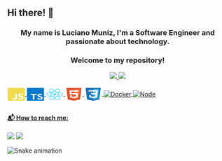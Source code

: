 ## Hi there! 👋

<div align="center">
  <h3>My name is Luciano Muniz, I'm a Software Engineer and passionate about technology.</h3>
  <h3>Welcome to my repository!</h3>
</div>

<div align="center">
  <a href="https://github.com/lucianomuniz">
  <img height="180em" src="https://github-readme-stats.vercel.app/api?username=lucianomuniz&show_icons=true&theme=onedark"/>
  <img height="180em" src="https://github-readme-stats.vercel.app/api/top-langs/?username=lucianomuniz&layout=compact&theme=onedark"/>
</div>

<div style="display: inline_block"><br>
  <img align="center" alt="JavaScript" height="30" width="40" src="https://raw.githubusercontent.com/devicons/devicon/master/icons/javascript/javascript-plain.svg">
  <img align="center" alt="TypeScript" height="30" width="40" src="https://raw.githubusercontent.com/devicons/devicon/master/icons/typescript/typescript-plain.svg">
  <img align="center" alt="React" height="30" width="40" src="https://raw.githubusercontent.com/devicons/devicon/master/icons/react/react-original.svg">
  <img align="center" alt="HTML" height="30" width="40" src="https://raw.githubusercontent.com/devicons/devicon/master/icons/html5/html5-original.svg">
  <img align="center" alt="CSS" height="30" width="40" src="https://raw.githubusercontent.com/devicons/devicon/master/icons/css3/css3-original.svg">
  <img align="center" alt="Docker" height="45" src="https://cdn.jsdelivr.net/gh/devicons/devicon/icons/docker/docker-plain.svg">
  <img align="center" alt="Node" height="80" src="https://cdn.jsdelivr.net/gh/devicons/devicon/icons/nodejs/nodejs-original-wordmark.svg">
</div>
  
  ##
  
 #### 📬 How to reach me:
  
<div> 
  <a href="mailto:luciano.mo@gmail.com" target="_blank"><img src="https://img.shields.io/badge/-Gmail-%23333?style=for-the-badge&logo=gmail&logoColor=white"></a>
  <a href="https://www.linkedin.com/in/luciano-muniz" target="_blank"><img src="https://img.shields.io/badge/-LinkedIn-%230077B5?style=for-the-badge&logo=linkedin&logoColor=white"></a>
  
  ![Snake animation](https://github.com/lucianomuniz/lucianomuniz/blob/output/github-contribution-grid-snake.svg)
  
</div>
